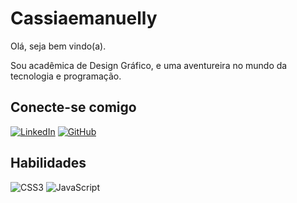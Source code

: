 # Cassiaemanuelly
Olá, seja bem vindo(a).

Sou acadêmica de Design Gráfico, e uma aventureira no mundo da tecnologia e programação.

## Conecte-se comigo
[![LinkedIn](https://img.shields.io/badge/LinkedIn-ff0000?style=for-the-badge&logo=linkedin&logoColor=fffff)](linkedin.com/in/cassia-emanuelly)
[![GitHub](https://img.shields.io/badge/GitHub-ff0000?style=for-the-badge&logo=github&logoColor=fffff)](linkedin.com/in/cassia-emanuelly)

## Habilidades

![CSS3](https://img.shields.io/badge/CSS3-ff0000?style=for-the-badge&logo=css3&logoColor=fffff)
![JavaScript](https://img.shields.io/badge/JavaScript-ff0000?style=for-the-badge&logo=javascript&logoColor=ffffff)